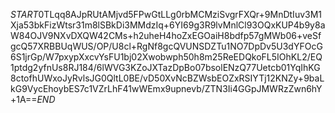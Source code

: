 $START$0TLqq8AJpRUtAMjvd5FPwGtLLg0rbMCMziSvgrFXQr+9MnDtIuv3M1Xja53bkFizWtsr31m8lSBkDi3MMdzIq+6YI69g3R9lvMnlCl93OQxKUP4b9y8aW84OJV9NXvDXQW42CMs+h2uheH4hoZxEGOaiH8bdfp57gMWb06+veSfgcQ57XRBBUqWUS/OP/U8cl+RgNf8gcQVUNSDZTu1NO7DpDv5U3dYFOcG6S1jrGp/W7pxypXxcvYsFU1bj02Xwobwph50h8m25ReEDQkoFL5IOhKL2/EQ1ptdg2yfnUs8RJ184/6lWVG3KZoJXTazDpBo07bsolENzQ77Uetcb01YqIhKG8ctofhUWxoJyRvlsJG0QltL0BE/vD50XvNcBZWsbEOZxRSIYTj12KNZy+9baLkG9VycEhoybES7c1VZrLhF41wWEmx9upnevb/ZTN3Ii4GGpJMWRzZwn6hY+1A==$END$